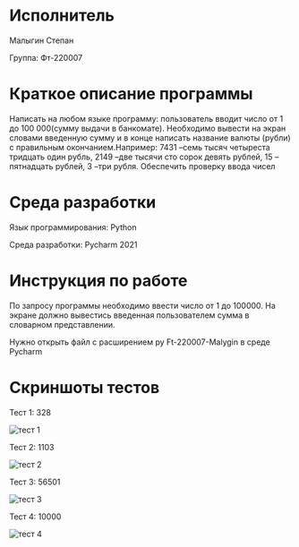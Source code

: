 # Исполнитель
Малыгин Степан

Группа: Фт-220007

# Краткое описание программы
Написать на любом языке программу: пользователь вводит число от 1 до 100 000(сумму выдачи в банкомате). Необходимо вывести на экран словами введенную сумму и в конце написать название валюты (рубли) с правильным окончанием.Например: 7431 –семь тысяч четыреста тридцать один рубль, 2149 –две тысячи сто сорок девять рублей, 15 –пятнадцать рублей, 3 –три рубля.
Обеспечить проверку ввода чисел
# Среда разработки
Язык программирования: Python

Среда разработки: Pycharm 2021

# Инструкция по работе
По запросу программы необходимо ввести число от 1 до 100000. На экране должно вывестись введенная пользователем сумма в словарном представлении. 

Нужно открыть файл с расширением py Ft-220007-Malygin в среде Pycharm

# Скриншоты тестов
Тест 1: 328

![тест 1](https://github.com/malygin04/lab04/assets/102820638/050c826a-45f4-4178-8223-e0cff479315e)

Тест 2: 1103

![тест 2](https://github.com/malygin04/lab04/assets/102820638/f4ffcf91-e089-4b6a-b5ee-c8a97c321224)

Тест 3: 56501

![тест 3](https://github.com/malygin04/lab04/assets/102820638/b156189d-4361-414c-8928-317befd01be9)

Тест 4: 10000

![тест 4](https://github.com/malygin04/lab04/assets/102820638/0f6b0458-55df-4dae-b74f-e87d2d222b5d)
